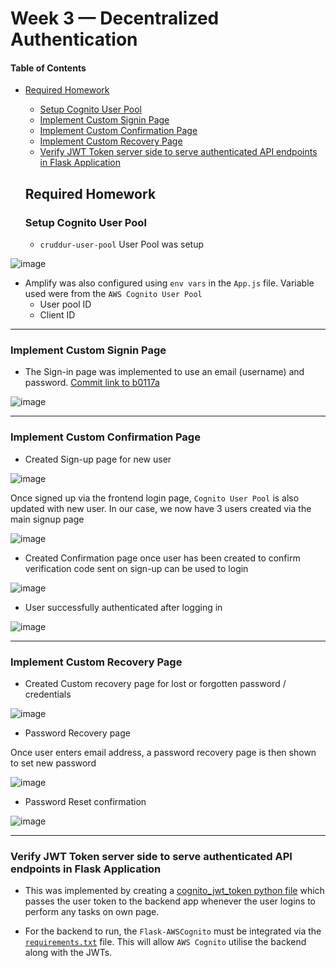 # Week 3 — Decentralized Authentication


#### Table of Contents

+ [Required Homework](#required-homework)
  - [Setup Cognito User Pool](#setup-cognito-user-pool)
  - [Implement Custom Signin Page](#implement-custom-signin-page)
  - [Implement Custom Confirmation Page](#implement-custom-confirmation-page)
  - [Implement Custom Recovery Page](#implement-custom-recovery-page)
  - [Verify JWT Token server side to serve authenticated API endpoints in Flask Application](#verify-jwt-token-server-side-to-serve-authenticated-api-endpoints-in-flask-application)

  
  ## Required Homework
  
  
  
  ### Setup Cognito User Pool
  
  - `cruddur-user-pool` User Pool was setup
 
 ![image](https://user-images.githubusercontent.com/37842433/224728106-e6b89f1a-3bb5-4cd1-b8f5-fe6463b9e07a.png)

  - Amplify was also configured using `env vars` in the `App.js` file. Variable used were from the `AWS Cognito User Pool`
    - User pool ID
    - Client ID
    
  
  ---
  
  ### Implement Custom Signin Page
  
  - The Sign-in page was implemented to use an email (username) and password. [Commit link to b0117a](https://github.com/morpheus04/aws-bootcamp-cruddur-2023/commit/a856a71b5b64a5b45afe2be6c74ce3a7d19fcd9c#diff-b0117a4e4cca291e8ec64d0ef94b2c8dc3660d61718acaad43c292d80af75868)
  
  ![image](https://user-images.githubusercontent.com/37842433/224763653-4ee1d133-a130-4ab5-9ece-a3a05b67c1a6.png)

  
  ---
  
  ### Implement Custom Confirmation Page
  
  - Created Sign-up page for new user
  
  ![image](https://user-images.githubusercontent.com/37842433/224765536-b1e1f095-6fc7-4eee-9756-650cc1e7ea2c.png)
  
  Once signed up via the frontend login page, `Cognito User Pool` is also updated with new user. In our case, we now have 3 users created via the main signup page
  
  ![image](https://user-images.githubusercontent.com/37842433/224769165-972e3317-e75d-4cd0-9928-76381a217f1b.png)
 
  
  - Created Confirmation page once user has been created to confirm verification code sent on sign-up can be used to login
  
  ![image](https://user-images.githubusercontent.com/37842433/224766783-36e818bb-db03-48b6-a295-849cef0eda18.png)
  
  
  - User successfully authenticated after logging in
  
  ![image](https://user-images.githubusercontent.com/37842433/224767294-f978cccf-ae60-4282-93fd-484a7629cdd2.png)

   
  ---
  
  ### Implement Custom Recovery Page
  
  - Created Custom recovery page for lost or forgotten password / credentials
  
  ![image](https://user-images.githubusercontent.com/37842433/224767730-f52aaa27-30f8-4194-aad2-aab8f5787b68.png)
  
  - Password Recovery page
  
  Once user enters email address, a password recovery page is then shown to set new password
  
  ![image](https://user-images.githubusercontent.com/37842433/224768146-b6f6b588-0ba0-476c-a539-31f04fad41ce.png)
  
  - Password Reset confirmation
  
  ![image](https://user-images.githubusercontent.com/37842433/224768479-b681d5a6-7742-4635-9a59-b66b13d9cc1e.png)



  
  ---
  
  ### Verify JWT Token server side to serve authenticated API endpoints in Flask Application
  
  - This was implemented by creating a [cognito_jwt_token python file](https://github.com/morpheus04/aws-bootcamp-cruddur-2023/commit/3cec1c29746e8ba8ba9bbb39eee46b072703d602?diff=unified#diff-c4205e0c1fabfa8932a580cf9b109f3af4c9fe9c738868a9c7f8d83212db9c24) which passes the user token to the backend app whenever the user logins to perform any tasks on own page.
  
  - For the backend to run, the `Flask-AWSCognito` must be integrated via the [`requirements.txt`](https://github.com/morpheus04/aws-bootcamp-cruddur-2023/commit/3cec1c29746e8ba8ba9bbb39eee46b072703d602?diff=unified#diff-55d5801c5f315ed423b03e986f4ecf1d3915c097ac8c66c733f0e4cbc17cfee3) file. This will allow `AWS Cognito` utilise the backend along with the JWTs.
